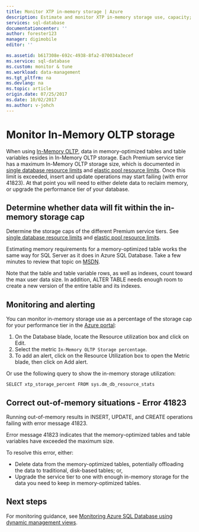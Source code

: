 ```yaml
---
title: Monitor XTP in-memory storage | Azure
description: Estimate and monitor XTP in-memory storage use, capacity; resolve capacity error 41823
services: sql-database
documentationcenter: ''
author: forester123
manager: digimobile
editor: ''

ms.assetid: b617308e-692c-4938-8fa2-070034a3ecef
ms.service: sql-database
ms.custom: monitor & tune
ms.workload: data-management
ms.tgt_pltfrm: na
ms.devlang: na
ms.topic: article
origin.date: 07/25/2017
ms.date: 10/02/2017
ms.author: v-johch
---
```

# Monitor In-Memory OLTP storage
When using [In-Memory OLTP](sql-database-in-memory.md), data in memory-optimized tables and table variables resides in In-Memory OLTP storage. Each Premium service tier has a maximum In-Memory OLTP storage size, which is documented in [single database resource limits](sql-database-resource-limits.md#single-database-storage-sizes-and-performance-levels) and [elastic pool resource limits](sql-database-resource-limits.md#elastic-pool-change-storage-size). Once this limit is exceeded, insert and update operations may start failing (with error 41823). At that point you will need to either delete data to reclaim memory, or upgrade the performance tier of your database.

## Determine whether data will fit within the in-memory storage cap
Determine the storage caps of the different Premium service tiers. See [single database resource limits](sql-database-resource-limits.md#single-database-storage-sizes-and-performance-levels) and [elastic pool resource limits](sql-database-resource-limits.md#elastic-pool-change-storage-size).

Estimating memory requirements for a memory-optimized table works the same way for SQL Server as it does in Azure SQL Database. Take a few minutes to review that topic on [MSDN](https://msdn.microsoft.com/library/dn282389.aspx).

Note that the table and table variable rows, as well as indexes, count toward the max user data size. In addition, ALTER TABLE needs enough room to create a new version of the entire table and its indexes.

## Monitoring and alerting
You can monitor in-memory storage use as a percentage of the storage cap for your performance tier in the [Azure portal](https://portal.azure.cn/): 

1. On the Database blade, locate the Resource utilization box and click on Edit.
2. Select the metric `In-Memory OLTP Storage percentage`.
3. To add an alert, click on the Resource Utilization box to open the Metric blade, then click on Add alert.

Or use the following query to show the in-memory storage utilization:

```
SELECT xtp_storage_percent FROM sys.dm_db_resource_stats
```

## Correct out-of-memory situations - Error 41823
Running out-of-memory results in INSERT, UPDATE, and CREATE operations failing with error message 41823.

Error message 41823 indicates that the memory-optimized tables and table variables have exceeded the maximum size.

To resolve this error, either:

* Delete data from the memory-optimized tables, potentially offloading the data to traditional, disk-based tables; or,
* Upgrade the service tier to one with enough in-memory storage for the data you need to keep in memory-optimized tables.

## Next steps
For monitoring guidance, see [Monitoring Azure SQL Database using dynamic management views](sql-database-monitoring-with-dmvs.md).
<!--Update_Description: update links-->
